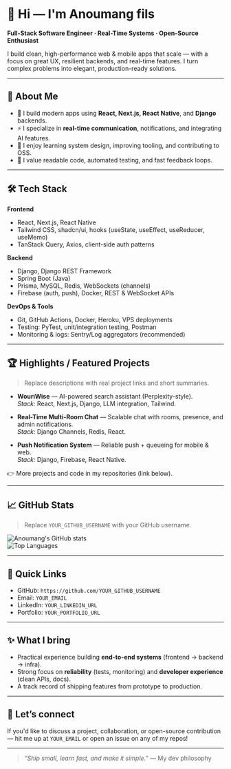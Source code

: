 # 👋 Hi — I'm Anoumang fils

**Full-Stack Software Engineer · Real-Time Systems · Open-Source Enthusiast**

I build clean, high-performance web & mobile apps that scale — with a focus on great UX, resilient backends, and real-time features. I turn complex problems into elegant, production-ready solutions.

---

## 💼 About Me
- 🔭 I build modern apps using **React, Next.js, React Native**, and **Django** backends.  
- ⚡ I specialize in **real-time communication**, notifications, and integrating AI features.  
- 🌱 I enjoy learning system design, improving tooling, and contributing to OSS.  
- 🎯 I value readable code, automated testing, and fast feedback loops.

---

## 🛠 Tech Stack

**Frontend**
- React, Next.js, React Native  
- Tailwind CSS, shadcn/ui, hooks (useState, useEffect, useReducer, useMemo)  
- TanStack Query, Axios, client-side auth patterns

**Backend**
- Django, Django REST Framework  
- Spring Boot (Java)  
- Prisma, MySQL, Redis, WebSockets (channels)  
- Firebase (auth, push), Docker, REST & WebSocket APIs

**DevOps & Tools**
- Git, GitHub Actions, Docker, Heroku, VPS deployments  
- Testing: PyTest, unit/integration testing, Postman  
- Monitoring & logs: Sentry/Log aggregators (recommended)

---

## 🏆 Highlights / Featured Projects
> Replace descriptions with real project links and short summaries.

- **WouriWise** — AI-powered search assistant (Perplexity-style).  
  *Stack:* React, Next.js, Django, LLM integration, Tailwind.

- **Real-Time Multi-Room Chat** — Scalable chat with rooms, presence, and admin notifications.  
  *Stack:* Django Channels, Redis, React.

- **Push Notification System** — Reliable push + queueing for mobile & web.  
  *Stack:* Django, Firebase, React Native.

👉 More projects and code in my repositories (link below).

---

## 📈 GitHub Stats
> Replace `YOUR_GITHUB_USERNAME` with your GitHub username.

![Anoumang's GitHub stats](https://github-readme-stats.vercel.app/api?username=lordjson8&show_icons=true&theme=radical)  
![Top Languages](https://github-readme-stats.vercel.app/api/top-langs/?username=lordjson8&layout=compact&theme=radical)

---

## 🔗 Quick Links
- GitHub: `https://github.com/YOUR_GITHUB_USERNAME`  
- Email: `YOUR_EMAIL`  
- LinkedIn: `YOUR_LINKEDIN_URL`  
- Portfolio: `YOUR_PORTFOLIO_URL`  

---

## ✨ What I bring
- Practical experience building **end-to-end systems** (frontend → backend → infra).  
- Strong focus on **reliability** (tests, monitoring) and **developer experience** (clean APIs, docs).  
- A track record of shipping features from prototype to production.

---

## 🤝 Let’s connect
If you'd like to discuss a project, collaboration, or open-source contribution — hit me up at `YOUR_EMAIL` or open an issue on any of my repos!

---

> *“Ship small, learn fast, and make it simple.”* — My dev philosophy
